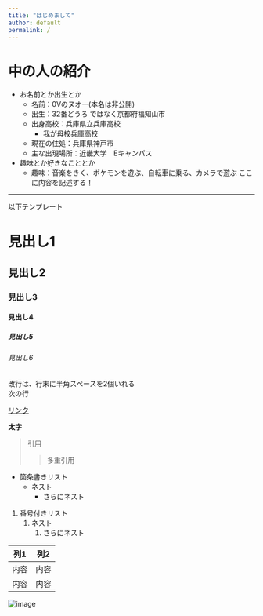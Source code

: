 ```yaml
---
title: "はじめまして"
author: default
permalink: /
---
```


# 中の人の紹介  
- お名前とか出生とか
    - 名前：0Vのヌオー(本名は非公開)  
    - 出生：32番どうろ     ではなく京都府福知山市  
    - 出身高校：兵庫県立兵庫高校    
       - 我が母校[兵庫高校](https://www.google.co.jp/url?sa=t&rct=j&q=&esrc=s&source=web&cd=&ved=2ahUKEwik_audvKf3AhUnx4sBHfV5AacQFnoECAoQAQ&url=https%3A%2F%2Fwww.hyogo-c.ed.jp%2F~hyogo-hs%2F&usg=AOvVaw0UbB1N_VPPrseSpeJbXt0p)  
    - 現在の住処：兵庫県神戸市    
    - 主な出現場所：近畿大学　Eキャンパス  
- 趣味とか好きなこととか  
    - 趣味：音楽をきく、ポケモンを遊ぶ、自転車に乗る、カメラで遊ぶ
ここに内容を記述する！



---

以下テンプレート

# 見出し1
## 見出し2
### 見出し3
#### 見出し4
##### 見出し5
###### 見出し6

改行は、行末に半角スペースを2個いれる  
次の行

[リンク](https://www.google.co.jp/)

**太字**

> 引用
>> 多重引用


- 箇条書きリスト
  - ネスト
    - さらにネスト


1. 番号付きリスト
   1. ネスト
      1. さらにネスト

  
| 列1  | 列2  |
|-----|-----|
| 内容  | 内容  |
| 内容  | 内容  |

![image](/220422_GitHubPages/assets/images/logo-150.png)
